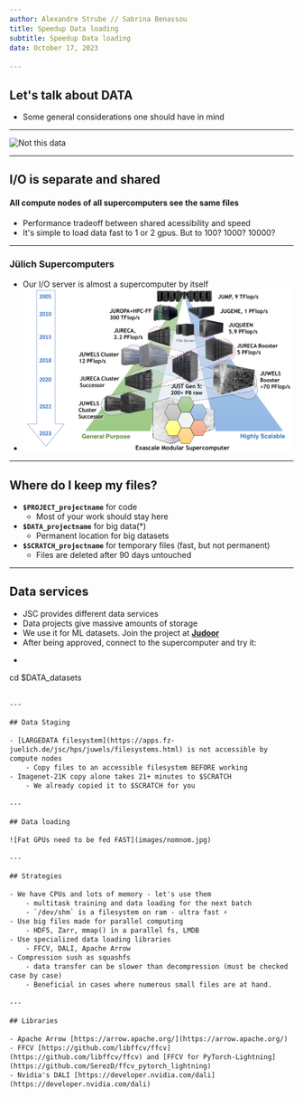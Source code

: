 ```yaml
---
author: Alexandre Strube // Sabrina Benassou
title: Speedup Data loading 
subtitle: Speedup Data loading
date: October 17, 2023

---
```


## Let's talk about DATA

- Some general considerations one should have in mind

---

![Not this data](images/data-and-lore.jpg)

--- 

## I/O is separate and shared

#### All compute nodes of all supercomputers see the same files

- Performance tradeoff between shared acessibility and speed
- It's simple to load data fast to 1 or 2 gpus. But to 100? 1000? 10000?

---

### Jülich Supercomputers

- Our I/O server is almost a supercomputer by itself
- ![JSC Supercomputer Stragegy](images/machines.png)

---

## Where do I keep my files?

- **`$PROJECT_projectname`** for code
    - Most of your work should stay here
- **`$DATA_projectname`** for big data(*)
    - Permanent location for big datasets
- **`$SCRATCH_projectname`** for temporary files (fast, but not permanent)
    - Files are deleted after 90 days untouched

---

## Data services

- JSC provides different data services
- Data projects give massive amounts of storage
- We use it for ML datasets. Join the project at **[Judoor](https://judoor.fz-juelich.de/projects/join/datasets)**
- After being approved, connect to the supercomputer and try it:
- ```bash
cd $DATA_datasets
```

---

## Data Staging

- [LARGEDATA filesystem](https://apps.fz-juelich.de/jsc/hps/juwels/filesystems.html) is not accessible by compute nodes
    - Copy files to an accessible filesystem BEFORE working
- Imagenet-21K copy alone takes 21+ minutes to $SCRATCH
    - We already copied it to $SCRATCH for you

---

## Data loading

![Fat GPUs need to be fed FAST](images/nomnom.jpg)

--- 

## Strategies

- We have CPUs and lots of memory - let's use them
    - multitask training and data loading for the next batch
    - `/dev/shm` is a filesystem on ram - ultra fast ⚡️
- Use big files made for parallel computing
    - HDF5, Zarr, mmap() in a parallel fs, LMDB
- Use specialized data loading libraries
    - FFCV, DALI, Apache Arrow
- Compression sush as squashfs 
    - data transfer can be slower than decompression (must be checked case by case)
    - Beneficial in cases where numerous small files are at hand.

---

## Libraries

- Apache Arrow [https://arrow.apache.org/](https://arrow.apache.org/)
- FFCV [https://github.com/libffcv/ffcv](https://github.com/libffcv/ffcv) and [FFCV for PyTorch-Lightning](https://github.com/SerezD/ffcv_pytorch_lightning)
- Nvidia's DALI [https://developer.nvidia.com/dali](https://developer.nvidia.com/dali)

